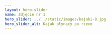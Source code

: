 ```yaml
---
layout: hero-slider
name: Zdjęcie nr 1
hero_slider: ../../static/images/kajaki-8.jpg
hero_slider_alt: Kajak płynący po rzece
---
```

